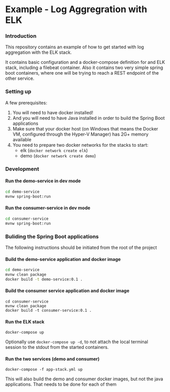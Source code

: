 # Example - Log Aggregration with ELK

### Introduction
This repository contains an example of how to get started with log aggregation with the ELK stack.

It contains basic configuration and a docker-compose definition for and ELK stack, including a filebeat container.
Also it contains two very simple spring boot containers, where one will be trying to reach a REST endpoint of the other service.

### Setting up

A few prerequisites:

1. You will need to have docker installed!
2. And you will need to have Java installed in order to build the Spring Boot applications
3. Make sure that your docker host (on Windows that means the Docker VM, configured through the Hyper-V Manager) has 2G+ memory available
4. You need to prepare two docker networks for the stacks to start:
   * elk (`docker network create elk`)
   * demo (`docker network create demo`)
   
### Development

#### Run the demo-service in dev mode
```bash
cd demo-service
mvnw spring-boot:run
```

#### Run the consumer-service in dev mode
```bash
cd consumer-service
mvnw spring-boot:run
```

### Buliding the Spring Boot applications
The following instructions should be initiated from the root of the project

#### Build the demo-service application and docker image
```bash
cd demo-service
mvnw clean package
docker build -t demo-service:0.1 .
```

#### Build the consumer service application and docker image
```
cd consumer-service
mvnw clean package
docker build -t consumer-service:0.1 .
```

#### Run the ELK stack
```
docker-compose up
```

Optionally use `docker-compose up -d`, to not attach the local terminal session to the stdout from the started containers. 

#### Run the two services (demo and consumer)
```
docker-compose -f app-stack.yml up
```

This will also build the demo and consumer docker images, but not the java applications. That needs to be done for each of them
